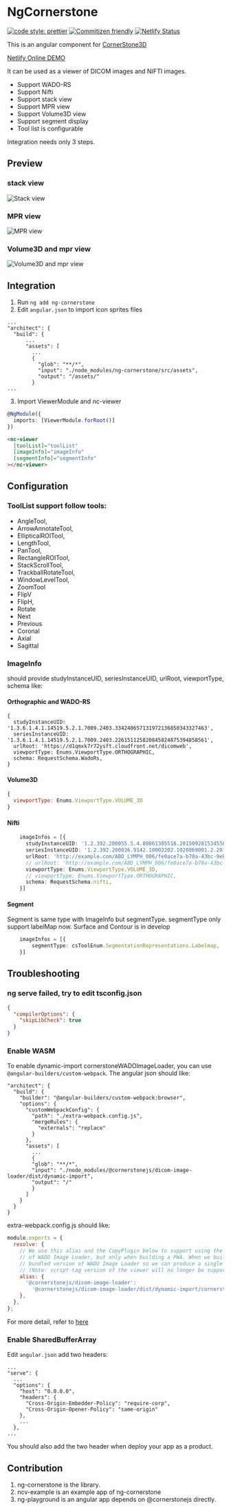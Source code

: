 # NgCornerstone

[![code style: prettier](https://img.shields.io/badge/code_style-prettier-ff69b4.svg?style=flat-square)](https://github.com/prettier/prettier)
[![Commitizen friendly](https://img.shields.io/badge/commitizen-friendly-brightgreen.svg)](http://commitizen.github.io/cz-cli/)
[![Netlify Status](https://api.netlify.com/api/v1/badges/a29854b3-a874-476f-8f3a-1590103d5d8c/deploy-status)](https://app.netlify.com/sites/angular-cornerstone-demo/deploys)

This is an angular component for [CornerStone3D](https://www.cornerstonejs.org/)


[Netlify Online DEMO](https://angular-cornerstone-demo.netlify.app/)


It can be used as a viewer of DICOM images and NIFTI images.
- Support WADO-RS
- Support Nifti
- Support stack view
- Support MPR view
- Support Volume3D view
- Support segment display
- Tool list is configurable

Integration needs only 3 steps.


## Preview
### stack view
![Stack view](./docs/stack.png)

### MPR view
![MPR view](./docs/mpr.png)

### Volume3D and mpr view
![Volume3D and mpr view](./docs/volume.png)

## Integration
1. Run `ng add ng-cornerstone`
2. Edit `angular.json` to import icon sprites files
```
...
"architect": {
  "build": {
      ...
      "assets": [
        ...
        {
          "glob": "**/*",
          "input": "./node_modules/ng-cornerstone/src/assets",
          "output": "/assets/"
        }
...
```
3. Import ViewerModule and nc-viewer

```ts
@NgModule({
  imports: [ViewerModule.forRoot()]
})
```

```html
<nc-viewer
  [toolList]="toolList"
  [imageInfo]="imageInfo"
  [segmentInfo]="segmentInfo"
></nc-viewer>
```

## Configuration

### ToolList support follow tools:  
- AngleTool,
- ArrowAnnotateTool,
- EllipticalROITool,
- LengthTool,
- PanTool,
- RectangleROITool,
- StackScrollTool,
- TrackballRotateTool,
- WindowLevelTool,
- ZoomTool
- FlipV
- FlipH, 
- Rotate
- Next
- Previous
- Coronal
- Axial
- Sagittal

### ImageInfo 
should provide studyInstanceUID, seriesInstanceUID, urlRoot, viewportType, schema
like:
#### Orthographic and WADO-RS
```
{
  studyInstanceUID: '1.3.6.1.4.1.14519.5.2.1.7009.2403.334240657131972136850343327463',
  seriesInstanceUID: '1.3.6.1.4.1.14519.5.2.1.7009.2403.226151125820845824875394858561',
  urlRoot: 'https://d1qmxk7r72ysft.cloudfront.net/dicomweb',
  viewportType: Enums.ViewportType.ORTHOGRAPHIC,
  schema: RequestSchema.WadoRs,
}
```

#### Volume3D
```js
{
  viewportType: Enums.ViewportType.VOLUME_3D
}
```

#### Nifti 
```ts
    imageInfos = [{
      studyInstanceUID: '1.2.392.200055.5.4.80861305518.20150928153455671288',
      seriesInstanceUID: '1.2.392.200036.9142.10002202.1020869001.2.20150928174647.30151',
      urlRoot: 'http://example.com/ABD_LYMPH_006/fe0ace7a-b70a-43bc-9eb0-52359b4d2241/Images/ABD_LYMPH_006.nii',
      // urlRoot: 'http://example.com/ABD_LYMPH_006/fe0ace7a-b70a-43bc-9eb0-52359b4d2241/Images/ABD_LYMPH_006.nii.gz',
      viewportType: Enums.ViewportType.VOLUME_3D,
      // viewportType: Enums.ViewportType.ORTHOGRAPHIC,
      schema: RequestSchema.nifti,
    }]
```

#### Segment

Segment is same type with ImageInfo but segmentType.
segmentType only support labelMap now.
Surface and Contour is in develop
```ts
    imageInfos = [{
        segmentType: csToolEnum.SegmentationRepresentations.Labelmap,
    }]
```

## Troubleshooting

### ng serve failed, try to edit tsconfig.json

```json
{
  "compilerOptions": {
    "skipLibCheck": true
  }
}
```

### Enable WASM

To enable dynamic-import cornerstoneWADOImageLoader, you can use `@angular-builders/custom-webpack`.
The angular json should like:

```
"architect": {
  "build": {
    "builder": "@angular-builders/custom-webpack:browser",
    "options": {
      "customWebpackConfig": {
        "path": "./extra-webpack.config.js",
        "mergeRules": {
          "externals": "replace"
        }
      },
      "assets": [
        ...
        {
        "glob": "**/*",
        "input": "./node_modules/@cornerstonejs/dicom-image-loader/dist/dynamic-import",
        "output": "/"
        }
      ]
    }
  }
}
```

extra-webpack.config.js should like:

```js
module.exports = {
  resolve: {
    // We use this alias and the CopyPlugin below to support using the dynamic-import version
    // of WADO Image Loader, but only when building a PWA. When we build a package, we must use the
    // bundled version of WADO Image Loader so we can produce a single file for the viewer.
    // (Note: script-tag version of the viewer will no longer be supported in OHIF v3)
    alias: {
      '@cornerstonejs/dicom-image-loader':
        '@cornerstonejs/dicom-image-loader/dist/dynamic-import/cornerstoneDICOMImageLoader.min.js',
    },
  },
};
```

For more detail, refer to [here](https://github.com/cornerstonejs/cornerstoneWADOImageLoader#upgrade-to-cwil-v4x)

### Enable SharedBufferArray

Edit `angular.json` add two headers:

```
...
"serve": {
  ...
  "options": {
    "host": "0.0.0.0",
    "headers": {
      "Cross-Origin-Embedder-Policy": "require-corp",
      "Cross-Origin-Opener-Policy": "same-origin"
    },
    ...
  },
...

```

You should also add the two header when deploy your app as a product.


## Contribution
1. ng-cornerstone is the library.
2. ncv-example is an example app of ng-cornerstone
3. ng-playground is an angular app depends on @cornerstonejs directly.
